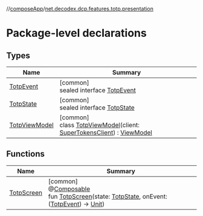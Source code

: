 //[composeApp](../../index.md)/[net.decodex.dcp.features.totp.presentation](index.md)

# Package-level declarations

## Types

| Name | Summary |
|---|---|
| [TotpEvent](-totp-event/index.md) | [common]<br>sealed interface [TotpEvent](-totp-event/index.md) |
| [TotpState](-totp-state/index.md) | [common]<br>sealed interface [TotpState](-totp-state/index.md) |
| [TotpViewModel](-totp-view-model/index.md) | [common]<br>class [TotpViewModel](-totp-view-model/index.md)(client: [SuperTokensClient](../net.decodex.dcp.core.supertokens/-super-tokens-client/index.md)) : [ViewModel](https://developer.android.com/reference/kotlin/androidx/lifecycle/ViewModel.html) |

## Functions

| Name | Summary |
|---|---|
| [TotpScreen](-totp-screen.md) | [common]<br>@[Composable](https://developer.android.com/reference/kotlin/androidx/compose/runtime/Composable.html)<br>fun [TotpScreen](-totp-screen.md)(state: [TotpState](-totp-state/index.md), onEvent: ([TotpEvent](-totp-event/index.md)) -&gt; [Unit](https://kotlinlang.org/api/latest/jvm/stdlib/kotlin/-unit/index.html)) |
